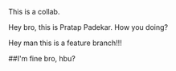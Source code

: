 This is a collab.

Hey bro, this is Pratap Padekar. How you doing?


Hey man this is a feature branch!!!

##I'm fine bro, hbu?
